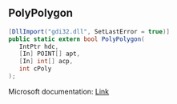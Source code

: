## PolyPolygon

```csharp
[DllImport("gdi32.dll", SetLastError = true)]
public static extern bool PolyPolygon(
   IntPtr hdc,
   [In] POINT[] apt,
   [In] int[] acp,
   int cPoly
);
```

Microsoft documentation: [Link](https://docs.microsoft.com/en-us/windows/win32/api/wingdi/nf-wingdi-polypolygon)
